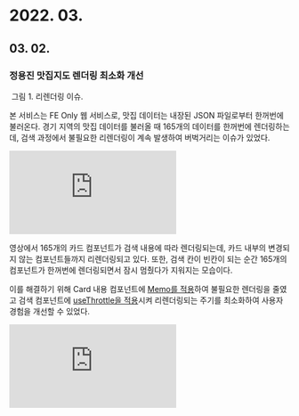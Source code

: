 # 2022. 03.

## 03. 02.

### 정용진 맛집지도 렌더링 최소화 개선

<div class="img-container">
    <img class="img" src="https://github.com/ChoiYongWon/AT/assets/40623433/85d366a8-629e-4020-b001-b29e4b516649" alt=""/>
    <span class="caption">그림 1. 리렌더링 이슈.</span>
</div>

본 서비스는 FE Only 웹 서비스로, 맛집 데이터는 내장된 JSON 파일로부터 한꺼번에 불러온다. 경기 지역의 맛집 데이터를 불러올 때 165개의 데이터를 한꺼번에 렌더링하는데, 검색 과정에서 불필요한 리렌더링이 계속 발생하여 버벅거리는 이슈가 있었다.

<iframe src="https://youtube.com/embed/07vgjfQbI50" class="iframe"frameborder="0" allowfullscreen="true"></iframe>

영상에서 165개의 카드 컴포넌트가 검색 내용에 따라 렌더링되는데, 카드 내부의 변경되지 않는 컴포넌트들까지 리렌더링되고 있다. 또한, 검색 칸이 빈칸이 되는 순간 165개의 컴포넌트가 한꺼번에 렌더링되면서 잠시 멈췄다가 지워지는 모습이다.

이를 해결하기 위해 Card 내용 컴포넌트에 [Memo를 적용](https://github.com/ChoiYongWon/jyj-map/blob/main/components/listCard/content/index.tsx#L119)하여 불필요한 렌더링을 줄였고 검색 컴포넌트에 [useThrottle을 적용](https://github.com/ChoiYongWon/jyj-map/blob/main/containers/list/ListContainer.tsx#L23)시켜 리렌더링되는 주기를 최소화하여 사용자 경험을 개선할 수 있었다.

<iframe src="https://youtube.com/embed/vXziRndY6ug" class="iframe"frameborder="0" allowfullscreen="true"></iframe>
